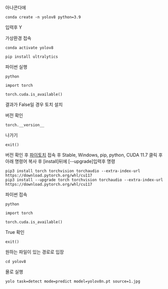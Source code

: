 아나콘다에
```
conda create -n yolov8 python=3.9
```
입력후 Y



가상환경 접속
```
conda activate yolov8
```

```
pip install ultralytics
```

파이썬 실행
```
python
```


```
import torch
```

```
torch.cuda.is_available()
```
결과가 False일 경우 토치 설치

버전 확인
```
torch.__version__
```

나가기
```
exit()
```

버전 확인 후
[파이토치](https://pytorch.kr/get-started/locally/) 접속 후
Stable, Windows, pip, python, CUDA 11.7 클릭 후 아래 명령어 복사 후 [install]뒤에 [--upgrade]입력후 명령

```
pip3 install torch torchvision torchaudio --extra-index-url https://download.pytorch.org/whl/cu117
pip3 install --upgrade torch torchvision torchaudio --extra-index-url https://download.pytorch.org/whl/cu117
```

파이썬 접속
```
python
```

```
import torch
```

```
torch.cuda.is_available()
```
True 확인

```
exit()
```

원하는 파일이 있는 경로로 입장
```
cd yolov8
```

욜로 실행
```
yolo task=detect mode=predict model=yolov8n.pt source=1.jpg
```


